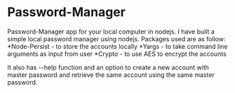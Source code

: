 # Password-Manager
Password-Manager app for your local computer in nodejs.
I have built a simple local password manager using nodejs.
Packages used are as follow:
       *Node-Persist - to store the accounts locally
       *Yargs - to take command line arguments as input from user
       *Crypto - to use AES to encrypt the accounts

It also has --help function and an option to create a new account with master password and retrieve the same account using the same master password.
